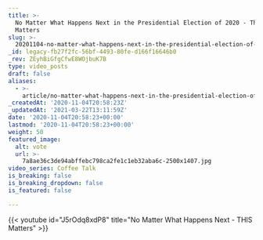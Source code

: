```yaml
---
title: >-
  No Matter What Happens Next in the Presidential Election of 2020 - This
  Matters
slug: >-
  20201104-no-matter-what-happens-next-in-the-presidential-election-of-2020-this-matters
_id: legacy-fb27f2fc-56bf-4493-80fe-d166f16646b0
_rev: ZEyhBiGfgCfwE8WOjbuK7B
type: video_posts
draft: false
aliases:
  - >-
    article/no-matter-what-happens-next-in-the-presidential-election-of-2020-this-matters/
_createdAt: '2020-11-04T20:58:23Z'
_updatedAt: '2021-03-22T13:11:59Z'
date: '2020-11-04T20:58:23+00:00'
lastmod: '2020-11-04T20:58:23+00:00'
weight: 50
featured_image:
  alt: vote
  url: >-
    7a8ae36c3de94abffebc798ca2fe1c1eb32aba6c-2500x1407.jpg
video_series: Coffee Talk
is_breaking: false
is_breaking_dropdown: false
is_featured: false

---
```

{{< youtube id="J5rOdq8xdP8" title="No Matter What Happens Next - THIS Matters" >}}